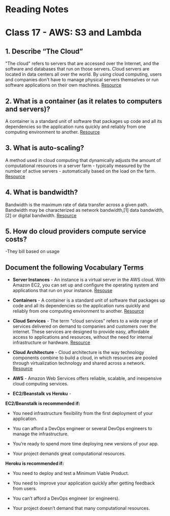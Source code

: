 # Reading Notes

# Class 17 - AWS: S3 and Lambda

## 1. Describe “The Cloud”

"The cloud" refers to servers that are accessed over the Internet, and the software and databases that run on those servers. Cloud servers are located in data centers all over the world. By using cloud computing, users and companies don't have to manage physical servers themselves or run software applications on their own machines. [Resource](https://www.cloudflare.com/learning/cloud/what-is-the-cloud/)

## 2. What is a container (as it relates to computers and servers)?

A container is a standard unit of software that packages up code and all its dependencies so the application runs quickly and reliably from one computing environment to another. [Resource](https://www.docker.com/resources/what-container)

## 3. What is auto-scaling?

A method used in cloud computing that dynamically adjusts the amount of computational resources in a server farm - typically measured by the number of active servers - automatically based on the load on the farm. [Resource](https://en.wikipedia.org/wiki/Autoscaling)

## 4. What is bandwidth?

Bandwidth is the maximum rate of data transfer across a given path. Bandwidth may be characterized as network bandwidth,[1] data bandwidth,[2] or digital bandwidth. [Resource](https://en.wikipedia.org/wiki/Bandwidth_(computing))

## 5. How do cloud providers compute service costs?

-They bill based on usage

## Document the following Vocabulary Terms

- **Server Instances** - An instance is a virtual server in the AWS cloud. With Amazon EC2, you can set up and configure the operating system and applications that run on your instance. [Resouse](https://docs.aws.amazon.com/AWSEC2/latest/WindowsGuide/EC2_GetStarted.html)

- **Containers** - A container is a standard unit of software that packages up code and all its dependencies so the application runs quickly and reliably from one computing environment to another. [Resource](https://www.docker.com/resources/what-container)

- **Cloud Services** - The term "cloud services" refers to a wide range of services delivered on demand to companies and customers over the internet. These services are designed to provide easy, affordable access to applications and resources, without the need for internal infrastructure or hardware. [Resource](https://www.citrix.com/glossary/what-is-a-cloud-service.html)

- **Cloud Architecture** - Cloud architecture is the way technology components combine to build a cloud, in which resources are pooled through virtualization technology and shared across a network. [Resource](https://www.vmware.com/topics/glossary/content/cloud-architecture)

- **AWS** - Amazon Web Services offers reliable, scalable, and inexpensive cloud computing services.

- **EC2/Beanstalk vs Heroku** - 

**EC2/Beanstalk is recommended if:** 
- You need infrastructure flexibility from the first deployment of your application.

- You can afford a DevOps engineer or several DevOps engineers to manage the infrastructure.

- You’re ready to spend more time deploying new versions of your app.

- Your project demands great computational resources.

**Heroku is recommended if:**

- You need to deploy and test a Minimum Viable Product.

- You need to improve your application quickly after getting feedback from users.

- You can’t afford a DevOps engineer (or engineers).

- Your project doesn’t demand that many computational resources.


